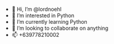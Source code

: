 - 👋 Hi, I’m @lordnoehl
- 👀 I’m interested in Python
- 🌱 I’m currently learning Python
- 💞️ I’m looking to collaborate on anything
- 📫 +639778210002

<!---
lordnoehl/lordnoehl is a ✨ special ✨ repository because its `README.md` (this file) appears on your GitHub profile.
You can click the Preview link to take a look at your changes.
--->
